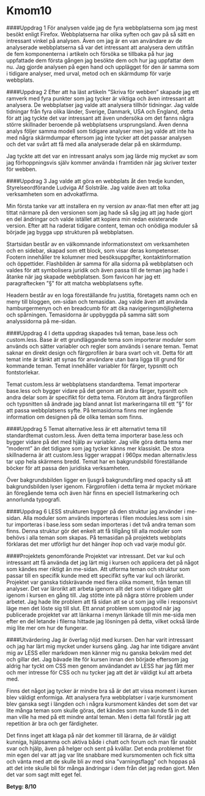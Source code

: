 Kmom10
===============================

####Uppdrag 1
För analysen valde jag de fyra webbplatserna som jag mest besökt enligt Firefox. Webbplatserna har olika syften och gav på så sätt en intressant vinkel på analysen. Även om jag är en van användare av de analyserade webbplatserna så var det intressant att analysera dem utifrån de fem komponenterna i artikeln och försöka se tillbaka på hur jag uppfattade dem första gången jag besökte dem och hur jag uppfattar dem nu. Jag gjorde analysen på egen hand och upplägget för den är samma som i tidigare analyser, med urval, metod och en skärmdump för varje webbplats.

####Uppdrag 2
Efter att ha läst artikeln ”Skriva för webben” skapade jag ett ramverk med fyra punkter som jag tycker är viktiga och även intressant att analysera. De webbplatser jag valde att analysera tillhör tidningar. Jag valde tidningar från fyra olika länder, Sverige, Danmark, USA och England, detta för att jag tyckte det var intressant att även undersöka om det fanns några större skillnader beroende på webbplatsens ursprungsland. Även denna analys följer samma modell som tidigare analyser men jag valde att inte ha med några skärmdumpar eftersom jag inte tycker att det passar analysen och det var svårt att få med alla analyserade delar på en skärmdump.

Jag tyckte att det var en intressant analys som jag lärde mig mycket av som jag förhoppningsvis själv kommer använda i framtiden när jag skriver texter för webben.

####Uppdrag 3
Jag valde att göra en webbplats åt den tredje kunden, Styrelseordförande Ludviga Af Solstråle. Jag valde även att tolka verksamheten som en advokatfirma.

Min första tanke var att installera en ny version av anax-flat men efter att jag tittat närmare på den versionen som jag hade så såg jag att jag hade gjort en del ändringar och valde istället att kopiera min redan existerande version. Efter att ha raderat tidigare content, teman och onödiga moduler så började jag bygga upp strukturen på webbplatsen.

Startsidan består av en välkomnande informationstext om verksamheten och en sidebar, skapad som ett block, som visar deras kompetenser. Footern innehåller tre kolumner med besöksuppgifter, kontaktinformation och öppettider. Flashbilden är samma för alla sidorna på webbplatsen och valdes för att symbolisera juridik och även passa till de teman jag hade i åtanke när jag skapade webbplatsen. Som favicon har jag ett paragraftecken ”§” för att matcha webbplatsens syfte.

Headern består av en loga föreställande fru justitia, företagets namn och en meny till bloggen, om-sidan och temasidan. Jag valde även att använda hamburgermenyn och en breadcumb för att öka navigeringsmöjligheterna och spårningen. Temasidorna är uppbyggda på samma sätt som analyssidorna på me-sidan.  

####Uppdrag 4
I detta uppdrag skapades två teman, base.less och custom.less. Base är ett grundläggande tema som importerar moduler som används och sätter variabler och regler som används i senare teman. Temat saknar en direkt design och färgprofilen är bara svart och vit. Detta för att temat inte är tänkt att synas för användare utan bara ligga till grund för kommande teman. Temat innehåller variabler för färger, typsnitt och fontstorlekar.

Temat custom.less är webbplatsens standardtema. Temat importerar base.less och bygger vidare på det genom att ändra färger, typsnitt och andra delar som är specifikt för detta tema. Förutom att ändra färgprofilen och typsnitten så ändrade jag bland annat list markeringarna till ett ”§” för att passa webbplatsens syfte. På temasidorna finns mer ingående information om designen på de olika teman som finns.

####Uppdrag 5
Temat alternative.less är ett alternativt tema till standardtemat custom.less. Även detta tema importerar base.less och bygger vidare på det med hjälp av variabler. Jag ville göra detta tema mer ”modernt” än det tidigare som jag tycker känns mer klassiskt. De stora skillnaderna är att custom.less ligger wrappat i   960px medan alternativ.less tar upp hela skärmens bredd. Temat har en bakgrundsbild föreställande böcker för att passa den juridiska verksamheten.

Över bakgrundsbilden ligger en ljusgrå bakgrundsfärg med opacity så att bakgrundsbilden lyser igenom. Färgprofilen i detta tema är mycket mörkare än föregående tema och även här finns en speciell listmarkering och annorlunda typografi.

####Uppdrag 6
LESS strukturen bygger på den struktur jag använder i me-sidan.  Alla moduler som används importeras i filen modules.less som i sin tur importeras i base.less som sedan importeras i det två andra teman som finns. Denna struktur gör det enkelt att få tillgång till alla moduler som behövs i alla teman som skapas. På temasidan på projektets webbplats förklaras det mer utförligt hur det hänger ihop och vad varje modul gör.

####Projektets genomförande
Projektet var intressant. Det var kul och intressant att få använda det jag lärt mig i kursen och applicera det på något som kändes mer riktigt än me-sidan. Att utforma teman och struktur som passar till en specifik kunde med ett specifikt syfte var kul och lärorikt.
Projektet var ganska tidskrävande med flera olika moment, från teman till analyser. Det var lärorikt att arbeta igenom allt det som vi tidigare gått igenom i kursen en gång till. Jag stötte inte på några större problem under arbetet. Jag hade lite problem att få sidan att se ut som jag ville i responsivt läge men det löste sig till slut. Ett annat problem som uppstod när jag publicerade projektet var att länkarna i menyn länkade till min me-sida men efter en del letande i filerna hittade jag lösningen på detta, vilket också lärde mig lite mer om hur de fungerar.

####Utvärdering
Jag är överlag nöjd med kursen. Den har varit intressant och jag har lärt mig mycket under kursens gång. Jag har inte tidigare använt mig av LESS eller markdown men känner mig nu ganska bekväm med det och gillar det. Jag bävade lite för kursen innan den började eftersom jag aldrig har tyckt om CSS men genom användandet av LESS har jag fått mer och mer intresse för CSS och nu tycker jag att det är väldigt kul att arbeta med.

Finns det något jag tycker är mindre bra så är det att vissa moment i kursen blev väldigt enformiga. Att analysera fyra webbplatser i varje kursmoment blev ganska segt i längden och i några kursmoment kändes det som det var lite många teman som skulle göras, det kändes som man kunde få in det man ville ha med på ett mindre antal teman. Men i detta fall förstår jag att repetition är bra och ger färdigheter.

Det finns inget att klaga på när det kommer till lärarna, de är väldigt kunniga, hjälpsamma och aktiva både i chatt och forum och man får snabbt svar och hjälp, även på helger och sent på kvällar. Det enda problemet för min egen del var att jag var lite snabbare med kursmomenten och fick sitta och vänta med att de skulle bli av med sina ”varningsflagg” och hoppas på att det inte skulle bli för många ändringar i dem från det jag redan gjort. Men det var som sagt mitt eget fel.  

**Betyg: 8/10**
